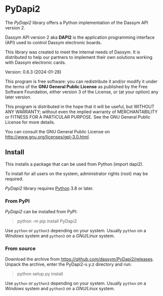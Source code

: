 # PyDapi2
The *PyDapi2* library offers a Python implementation of the Dassym API version 2.

Dassym API version 2 aka **DAPI2** is the application programming interface (API) used to
control Dassym electronic boards.

This library was created to meet the internal needs of Dassym. It is distributed to help
our partners to implement their own solutions working with Dassym electronic cards.

Version: 0.6.3 (2024-01-28)

This program is free software: you can redistribute it and/or modify
it under the terms of the **GNU General Public License** as published by
the Free Software Foundation, either version 3 of the License, or
(at your option) any later version.

This program is distributed in the hope that it will be useful,
but WITHOUT ANY WARRANTY; without even the implied warranty of
MERCHANTABILITY or FITNESS FOR A PARTICULAR PURPOSE.  See the
GNU General Public License for more details.

You can consult the GNU General Public License on <http://www.gnu.org/licenses/gpl-3.0.html>.


## Install

This installs a package that can be used from Python (import dapi2).

To install for all users on the system, administrator rights (root) may be required.

*PyDapi2* library requires [Python](https://www.python.org) 3.8 or later.

### From PyPI

*PyDapi2* can be installed from PyPI:

> python -m pip install PyDapi2

Use `python` or `python3` depending on your system.
Usually `python` on a *Windows* system and `python3` on a *GNU/Linux* system.


### From source

Download the archive from <https://github.com/dassym/PyDapi2/releases>.
Unpack the archive, enter the PyDapi2-x.y.z directory and run:

> python setup.py install

Use `python` or `python3` depending on your system.
Usually `python` on a *Windows* system and `python3` on a *GNU/Linux* system.

